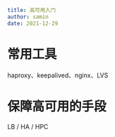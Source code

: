 ```yaml
title: 高可用入门
author: samin
date: 2021-12-29
```

# 常用工具

haproxy、keepalived、nginx、LVS

# 保障高可用的手段

LB / HA / HPC
